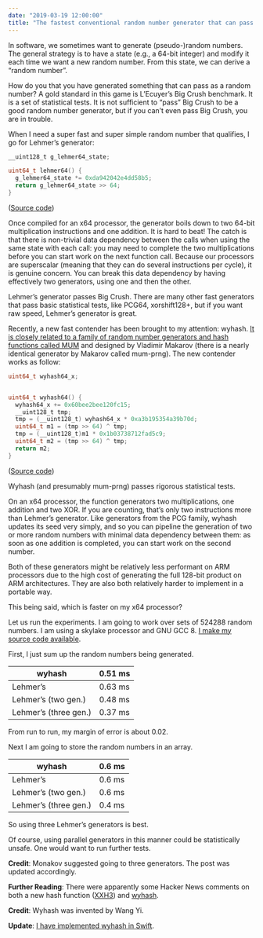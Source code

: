 ```yaml
---
date: "2019-03-19 12:00:00"
title: "The fastest conventional random number generator that can pass Big Crush?"
---
```




In software, we sometimes want to generate (pseudo-)random numbers. The general strategy is to have a state (e.g., a 64-bit integer) and modify it each time we want a new random number. From this state, we can derive a &ldquo;random number&rdquo;.

How do you that you have generated something that can pass as a random number? A gold standard in this game is L&rsquo;Ecuyer&rsquo;s Big Crush benchmark. It is a set of statistical tests. It is not sufficient to &ldquo;pass&rdquo; Big Crush to be a good random number generator, but if you can&rsquo;t even pass Big Crush, you are in trouble.

When I need a super fast and super simple random number that qualifies, I go for Lehmer&rsquo;s generator:
```C
__uint128_t g_lehmer64_state;

uint64_t lehmer64() {
  g_lehmer64_state *= 0xda942042e4dd58b5;
  return g_lehmer64_state >> 64;
}
```


([Source code](https://github.com/lemire/testingRNG/blob/master/source/lehmer64.h))

Once compiled for an x64 processor, the generator boils down to two 64-bit multiplication instructions and one addition. It is hard to beat! The catch is that there is non-trivial data dependency between the calls when using the same state with each call: you may need to complete the two multiplications before you can start work on the next function call. Because our processors are superscalar (meaning that they can do several instructions per cycle), it is genuine concern. You can break this data dependency by having effectively two generators, using one and then the other.

Lehmer&rsquo;s generator passes Big Crush. There are many other fast generators that pass basic statistical tests, like PCG64, xorshift128+, but if you want raw speed, Lehmer&rsquo;s generator is great.

Recently, a new fast contender has been brought to my attention: wyhash. [It is closely related to a family of random number generators and hash functions called MUM](https://github.com/vnmakarov/mum-hash) and designed by Vladimir Makarov (there is a nearly identical generator by Makarov called mum-prng). The new contender works as follow:
```C
uint64_t wyhash64_x; 


uint64_t wyhash64() {
  wyhash64_x += 0x60bee2bee120fc15;
  __uint128_t tmp;
  tmp = (__uint128_t) wyhash64_x * 0xa3b195354a39b70d;
  uint64_t m1 = (tmp >> 64) ^ tmp;
  tmp = (__uint128_t)m1 * 0x1b03738712fad5c9;
  uint64_t m2 = (tmp >> 64) ^ tmp;
  return m2;
}
```


([Source code](https://github.com/lemire/testingRNG/blob/master/source/wyhash.h))

Wyhash (and presumably mum-prng) passes rigorous statistical tests.

On an x64 processor, the function generators two multiplications, one addition and two XOR. If you are counting, that&rsquo;s only two instructions more than Lehmer&rsquo;s generator. Like generators from the PCG family, wyhash updates its seed very simply, and so you can pipeline the generation of two or more random numbers with minimal data dependency between them: as soon as one addition is completed, you can start work on the second number.

Both of these generators might be relatively less performant on ARM processors due to the high cost of generating the full 128-bit product on ARM architectures. They are also both relatively harder to implement in a portable way.

This being said, which is faster on my x64 processor?

Let us run the experiments. I am going to work over sets of 524288 random numbers. I am using a skylake processor and GNU GCC 8. [I make my source code available](https://github.com/lemire/Code-used-on-Daniel-Lemire-s-blog/tree/master/2019/03/19).

First, I just sum up the random numbers being generated.

wyhash                   |0.51 ms                  |
-------------------------|-------------------------|
Lehmer&rsquo;s           |0.63 ms                  |
Lehmer&rsquo;s (two gen.) |0.48 ms                  |
Lehmer&rsquo;s (three gen.) |0.37 ms                  |


From run to run, my margin of error is about 0.02.

Next I am going to store the random numbers in an array.

wyhash                   |0.6 ms                   |
-------------------------|-------------------------|
Lehmer&rsquo;s           |0.6 ms                   |
Lehmer&rsquo;s (two gen.) |0.6 ms                   |
Lehmer&rsquo;s (three gen.) |0.4 ms                   |


So using three Lehmer&rsquo;s generators is best.

Of course, using parallel generators in this manner could be statistically unsafe. One would want to run further tests.

__Credit__: Monakov suggested going to three generators. The post was updated accordingly.

__Further Reading__: There were apparently some Hacker News comments on both a new hash function ([XXH3](https://news.ycombinator.com/item?id=19402602)) and [wyhash](https://news.ycombinator.com/item?id=19357895).

__Credit__: Wyhash was invented by Wang Yi.

__Update__: [I have implemented wyhash in Swift](https://github.com/lemire/SwiftWyhash).

